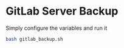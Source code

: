 # GitLab Server Backup
Simply configure the variables and run it

```bash
bash gitlab_backup.sh
```

